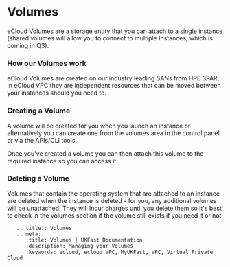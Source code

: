 # Volumes
eCloud Volumes are a storage entity that you can attach to a single instance (shared volumes will allow you to connect to multiple Instances, which is coming in Q3).

### How our Volumes work
eCloud Volumes are created on our industry leading SANs from HPE 3PAR, in eCloud VPC they are independent resources that can be moved between your instances should you need to.

### Creating a Volume
A volume will be created for you when you launch an instance or alternatively you can create one from the volumes area in the control panel or via the APIs/CLI tools.

Once you've created a volume you can then attach this volume to the required instance so you can access it.

### Deleting a Volume

Volumes that contain the operating system that are attached to an instance are deleted when the instance is deleted - for you, any additional volumes will be unattached. They will incur charges until you delete them so it's best to check in the volumes section if the volume still exists if you need it or not.


```eval_rst
   .. title:: Volumes
   .. meta::
      :title: Volumes | UKFast Documentation
      :description: Managing your Volumes
      :keywords: ecloud, ecloud VPC, MyUKFast, VPC, Virtual Private Cloud
```
